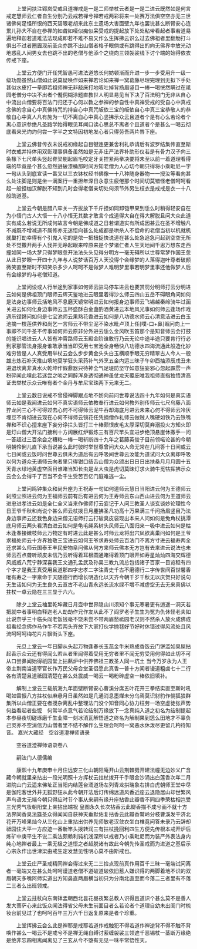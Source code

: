 <!-- { "loadSidebar": true } -->
　　上堂问扶注郢岚受戒且道禅戒是一是二师举杖云者是一是二进云既然如是何言戒定慧师云仁者自生分别乃云戒若禅兮禅若戒两彩将来一处赛万法俱空空亦无三世诸佛何足怪所恨的西天碧眼老胡来此东土遗场大害面壁九年也罢说甚么断臂安心连累儿孙大不自在参禅的如聋如哑似痴似呆受戒的提起放下处处粘带看起者事若道易遍地释迦若道难法法现成即若不难不易又作么生挥拂云识么过去佛祖者里翻觔打斗俱出不过者圈圚现前圣众亦跳不出山僧者格子眼倘或有跳得出的向无佛界中放光动地惑乱人间男女去也跳不出的老僧与他添个之绕向三领袈裟线下讨个端的始得依衣传戒下座。

　　上堂云方便门开任凭智愚可进法道悠长何妨顿渐而升进一步一步受用升一级一级功勋虽然山僧如此说莫疑唤作如来禅若论如来禅一窝葛藤尽理完理到无拟下手处甚似水皮打一拳即若祖师禅无非敲床打地咳吐掉背扬眉竖目一棒一喝恍然瞒过在祗园老僧分中决不出者个儱侗糊涂题直教世人明显易见当下决了百法明门无非从自心中流出山僧要将百法门归还于心何以教之参禅的参自性中真禅受戒的受自心中真戒念佛的念自心中真佛持咒的持自心中真咒皈依三宝的皈依自心中真三宝恭敬人的恭敬自心中真人凡有施为一切不离自心中真心竖拂示众云且道者个是有心么若论者个离心意识参绝凡圣路学始得眼见耳闻口读心思总不离者个且道者个是甚么一喝云彻底看来光灼灼何尝一字半之文特因初地发心者只得劳吾两片唇下座。

　　上堂云佛昔传衣未说戒初缘起自目犍连更兼舍利礼恭请后有波罗结集传直至斯时衣戒并持体用双彰理事俱备虽然如是无非庄严法界补助形仪若是有骨力汉子向三条椽下七尺单头竖起脊梁剔起眉毛咬定牙关捏紧两拳决要将未至以前一着道理看得端的毕竟是个甚么忽然迸破漆桶那时间方知老僧为人心切今朝只得将小乘毗尼一字一句从头到底宣读一番又以三衣钵杖经书佛像一十八种随身器物一一授汝等看向甚么处注脚是则是坐一满案行一重担年深日永意生疲倦那个时间切莫错怪老僧呵呵看起一般担枷汉解脱不知到几时会得老僧亲切处何须节外另生枝衣是戒戒是衣一十八般助道基。

　　上堂云今朝是腊八牢关一齐拔放下千斤担如同卸铠甲果到恁么时稍得轻安自在为小悟门古人大悟一十八小悟无其数才敢言个成道得大自在得大解脱且问大众此道实有成么若说无所成何故言今朝是佛成道之日若谓道实有所成因甚云在圣不增触凡不减既不增减道不属修亦无迷悟向甚么处成都是哄杀人不偿命的老僧当初以机就机就巢打劫幸得有个引鬼入宅的是侬一把扭捉快说道在甚么处急追急问起到空空无所处不觉撒开两手人我并无睁起眼来啐原来是个梦诸仁者人生天地间千思万想东走西撞如同一场大梦只得梦眼忽开法法头头见得分明方一毫无碍所以世尊常梦作国王忽从此日梦眼一开四十九年与人说梦话百万人天没得个会缘梦的人落得迦叶尊者破颜微笑直至斯时不知笑杀多少人呵呵不是做梦人难明梦里事若明梦里事还他做梦人后有会缘梦的与老僧知道。

　　上堂问设或人行半途到家事如何师云驻马停车进云也要赏罚分明师打云分明进云如何是佛祖顶门眼师云辉天鉴地进云眼里着得沙么师云四山五岳不碍眼角问如何是法身边事师云括地风不息磨天镜常明进云如何报身边事师云飞锡越秦岭骑牛过函关进云如何化身边事师云玉杯盛酥白金盏酌酒黄进云本地风光事如何师云逢场作戏遇乐铿锵问如何是七宝池师云果熟花香进云如何是八功德水师云心清意洁进云白玉池摘一枝莲供养和尚乞一言师云不带尘泥不染水毗卢顶上任[噗-口+鼻]眠问向上一事即不问千圣不传事如何师云原非分外进云恁么金风吹玉笛那个是知音师云会打鼓的能识唱进云人人皆有冲霄路师云玉殿金阶谁敢行乃云无论中途半途只要肯行行必到家那管法身报身谁敢承当当即受用七宝池全身畅快八功德水四海流通此般造化妙难穷皆是人人真受用举杖云会么步步黄金头头白玉横顺手眼无穷精翠古人今人一般雄志炼石补天推山填地莫学狂头采药补气外烹五金内运三昧子午卯酉抽添辰戌丑未进退坎离非真水火乾坤作假鼎器只待神全气足堤防坚守如意狂妄邪心忽起霹雳一声粉碎闻此嗅此若迷尝之啖之同醉浑身透彻通神虽仗龙天覆庇唯我祖师直指独悟清高证去举杖示众云唯有者个金丹与牟尼宝珠两下元来无二。

　　上堂云数日说戒不曾侵禅脚跟点地不妨向前问世尊说法四十九年如何是真实语师云如是我闻进云如何不真实语师云依教奉行进云如何教外别传师云七尺乌藤八面狞龙问三心不可得过去心何不可得师云泥牛吞却海底月进云未来心何不得师云冷灰埋豆不肯彻进云现在心何不得师云镜花任凭摘僧作礼师云做贼人嘴硬如铁乃云铁嘴禅和不识心擅来座下妄分诤拦头皆打三十棒颇恨皮毛太厚深切莫弃溺投火方知火即是灯山僧大开法门接利十方阔展红炉锻炼三有百尺竿头宜进步绝顶悬崖休撒手一问一答超过三百余会之糟粕一棒一喝斩断四十九年之葛藤英俊子目前领喏论甚的今朝明朝伶俐儿直下承当说甚么此时彼时举世尊曾问大众人命无常在几间答十日间或云七日间或云饭时问世尊云俱未为道后有云呼吸间世尊云汝能为道试问大众离却呼吸以何为道众无语师云向者里只得钳口结舌山僧为众颂出日日日出扶桑月月月圆十五天青水绿地黄虚空面目谁睹当知长虫是龙大虫是虎切莫昧灯求火骑牛觅牯挥拂示众云会么会得千了百当不会千生受苦百亿门庭难逃一尘。

　　上堂问鸣钟集众和尚升座为王祝寿一句如何道师云慧日当阳进云何为王德师云刹照尘照进云何为王福师云前有后有进云何为王寿师云东山西山进云何为王道师云进忠进孝进云如是全仁全义当来作佛师打云妄记于人问三教圣人谈玄谈妙论理性今日王爷千秋和尚说个甚么师云杖拨日月麈拂圣凡功高十万果满三千问扬眉竖目乃法身边事师云还我色身边来僧无语师打云打破臭皮袋现出本来人问如何是兔角杖挑潭底月师云两头看清白进云如何是龟毛绳系树头风师云八面归来一吸中进云如何是枯木逢春接嫩枝师云万物定有时进云此是甚么时师云龙将出穴凤欲离巢问如何是王爷求福处师云十方界独敬三宝进云如何王爷求寿处师云百法门不离方寸进云福寿两全还求甚么师云国泰王丰民安物阜问佛从何方来师云佛本无方岂有去来进云说法也未师云石点聋听顽皮未信乃云听得着耳根圆通睹得着顶门眼开如寿星灿灿四海交辉德风威威八荒宁静深喜我王文通孔孟武及孙吴三教九流总包括诸子百家一目览秪有四个字才是我王真受用且道那四字忠孝二字注青史千古不磨德行二字传世间百世馨香唯有寿之一字禀命于天随德行而增长明造化以天齐今朝千岁千秋无以庆贺只好说句无生话如何为无生良久云亘古不老山青永远长流水绿不增不减虚空无去无来真佛以拄杖一卓云隐在三三显于六六。

　　除夕上堂云袖里乾坤藏日月壶中世界隐山川须知个事无寒暑更有逍遥一洞天若把就中者事明白释迦老人劫劫作兄作友从此不了阎罗老子生生为冤为仇休怪老夫如此说奈乎三十临头阎老饭钱毫不饶未尝不带两眉愁祗园老汉则不然杀人放火成佛成祖看经念佛作马作牛不若两头齐放下大家打伙学抛毬好节好时休错过得风流处且风流呵呵呵梅花片片飘街头下座。

　　元旦上堂云一年日脚从头起万物逢春长玉蕊金牛米熟成香饭云门饼滥如臭屎拈起香示众云还有得闻么若从者里闻得着受用无穷者里不闻无穷受用何得如此切不可从口尝鼻闻始得祇园堂上拈爇炉中供养佛祖三教圣人同一坑土
当今万岁永为人王帝主荆南当道宰官长作万民父母合堂圣侣愿此真香一普十方闻者谩道粗卤七十二行各有清楚且道祗园清楚在甚么处震威一喝云一喝粉碎虚空一棒依旧填补。

　　解制上堂云三载航海九年面壁断臂安心曹溪分席五叶花开三拳结实直至斯时吼喝如雷振八方拄杖似麻悬月日虽然如是几通消息墨煤未分乌焉莫识豺豹作傥狐狼群集所以山僧正要在者搅杂离乱中整理法门没个知音同心协力枉劳一场空虚徒张声势何益看起者些懡　何常半点意气若论结制万缘放下一念真纯入道之初名为结制提起本参昼夜切磋琢磨千生业障一刻冰消瓦解悟道之终名为解制果到恁么田地才不辜负己灵亦不空消信力山僧者里不结不解作么生理会呵呵一窝恶水休泼尽更留几杓待知音。
嘉兴大藏经　空谷道澄禅师语录


　　空谷道澄禅师语录卷八

　　嗣法门人德儒编

　　康熙十九年庚申十月住远安三化山朝阳庵开山云荆棘劈开建法幢无边妙义广含藏今朝就里亲拈出一段光明照十方挥杖云拄杖拨开千手眼金沙涌出白莲香次年二月进院山门云遥来佛址正当阳内结莲台涌道场左列青龙拱瑞象右排白虎朝师王堂中尽是伽陀客世外并无狐野狂从此今朝开法后灯传绵远道风香近座云退隐居山却世繁风声鸟语太无端今朝只得应时节个事从来嗣有缘升座拈香此瓣香不同四季荣枯相岂受三光秀气妆朝阳堂上亲拈出端祝
皇图永久长次拈香云此瓣香描不成兮画不就十方法界同香臭法筵圣众得闻闻自获神天垂默佑复拈香云此瓣香鹫岭分枝曹溪发干济北花开万峰果灿今从三化山上重拈出供养先师敏老汉敛衣坐白椎竟问答未录乃云辞却祗园住大平一方应迹一番新竿头拨转润三有拄杖挽回利四生方便先传根本戒开炉后炼矿中庚平生不说二乘法颇赖利钝机浅深所以戒者乃小乘毗尼而为装严外表法身内纯心地禅者最上一乘无极之道悟之者超脱诸有故此今朝先传圣戒而为进道之基后示心宗永作出世津梁由戒生定发慧见性明心莫不由斯戒也。

　　上堂云庄严圣戒精同禅会得过来无二三捡点现前真作用百千三昧一毫端试问离者一毫端又在甚么处呵呵谩道老僧不道破道破依旧惹人嫌识得的两脚着地不识的双眉朝天多嘴阿师实道出方知鼻直两眉横当初只为分南北直至而今落二三者里有不落二三者么出班领戒。

　　上堂云拄杖向东南钵盂朝西北昙花昼夜繁总教人识得且道识个甚么莫不是善人发大菩萨心来此饭众闻法得省父母未生前面目者么若论者个道理自幼未出闺门时梳妆台前见过了也呵呵百年三万六千日返复原来是者个珍重。

　　上堂挥拂云会么此是禅耶是戒耶若道作戒触犯不得若道作禅逆背不得不触不背唤作甚么一喝云不是戒兮不是禅无绳自缚讨萦缠袈裟三领遮千恶锡杖一茎断万缘绝是绝非忘四相离闻离见了三玄从今不堕有无见一味平常悟性天。

